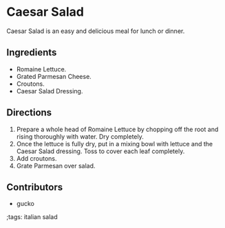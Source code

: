 # Caesar Salad

Caesar Salad is an easy and delicious meal for lunch or dinner.

## Ingredients

- Romaine Lettuce.
- Grated Parmesan Cheese.
- Croutons.
- Caesar Salad Dressing.

## Directions

1. Prepare a whole head of Romaine Lettuce by chopping off the root and rising
   thoroughly with water.  Dry completely.
2. Once the lettuce is fully dry, put in a mixing bowl with lettuce and the
   Caesar Salad dressing.  Toss to cover each leaf completely.
3. Add croutons.
4. Grate Parmesan over salad.

## Contributors

- gucko

;tags: italian salad
